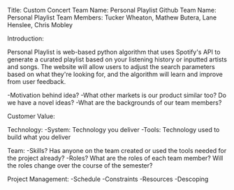 Title: Custom Concert
Team Name: Personal Playlist
Github Team Name: Personal Playlist
Team Members: Tucker Wheaton, Mathew Butera, Lane Henslee, Chris Mobley

Introduction:

Personal Playlist is web-based python algorithm that uses Spotify's API to generate a curated playlist based on your listening history or inputted artists and songs. The website will allow users to adjust the search parameters based on what they're looking for, and the algorithm will learn and improve from user feedback.

  -Motivation behind idea?
  -What other markets is our product similar too? Do we have a novel ideas?
  -What are the backgrounds of our team members?

Customer Value:

Technology:
  -System: Technology you deliver
  -Tools: Technology used to build what you deliver

Team:
  -Skills? Has anyone on the team created or used the tools needed for the project already?
  -Roles? What are the roles of each team member? Will the roles change over the course of the semester?

Project Management:
  -Schedule
  -Constraints
  -Resources
  -Descoping


